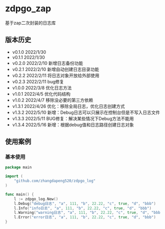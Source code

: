 # zdpgo_zap

基于zap二次封装的日志库

## 版本历史

- v0.1.0 2022/1/30  
- v0.1.1 2022/1/30  
- v0.2.0 2022/2/10   新增日志备份功能
- v0.2.1 2022/2/10   新增自动创建日志目录功能
- v0.2.2 2022/2/11   将日志对象开放给外部使用
- v0.2.3 2022/2/11   bug修复
- v1.0.0 2022/3/8    优化日志方法
- v1.0.1 2022/4/5    优化代码结构
- v1.0.2 2022/4/7    移除没必要的第三方依赖
- v1.3.1 2022/4/26   优化：移除全局日志，优化日志创建方式
- v1.3.2 2022/5/10   新增：Debug日志可以只展示在控制台但是不写入日志文件
- v1.3.3 2022/5/11   BUG修复：解决某些情况下Debug方法不能用
- v1.3.4 2022/5/16   新增：根据debug值和日志路径创建日志对象

## 使用案例

### 基本使用
```go
package main

import (
	"github.com/zhangdapeng520/zdpgo_log"
)

func main() {
	l := zdpgo_log.New()
	l.Debug("debug日志", "a", 111, "b", 22.22, "c", true, "d", "bbb")
	l.Info("info日志", "a", 111, "b", 22.22, "c", true, "d", "bbb")
	l.Warning("warning日志", "a", 111, "b", 22.22, "c", true, "d", "bbb")
	l.Error("error日志", "a", 111, "b", 22.22, "c", true, "d", "bbb")
}
```
